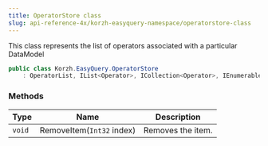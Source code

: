 ```yaml
---
title: OperatorStore class
slug: api-reference-4x/korzh-easyquery-namespace/operatorstore-class
---
```



This class represents the list of operators associated with a particular DataModel
```csharp
public class Korzh.EasyQuery.OperatorStore
    : OperatorList, IList<Operator>, ICollection<Operator>, IEnumerable<Operator>, IEnumerable, IList, ICollection, IReadOnlyList<Operator>, IReadOnlyCollection<Operator>

```

### Methods

| Type | Name | Description | 
| --- | --- | --- | 
| `void` | RemoveItem(`Int32` index) | Removes the item. |